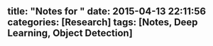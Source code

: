 title: "Notes for <Part-based R-CNNs for Fine-grained Category Detection>"
date: 2015-04-13 22:11:56
categories: [Research]
tags: [Notes, Deep Learning, Object Detection]
---
